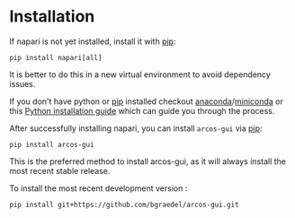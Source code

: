 # Installation

If napari is not yet installed, install it with [pip]:

```
pip install napari[all]
```

It is better to do this in a new virtual environment to avoid dependency issues.

If you don't have python or [pip][] installed checkout [anaconda][]/[miniconda][] or this [Python installation guide][]
which can guide you through the process.

After successfully installing napari, you can install `arcos-gui` via [pip]:

    pip install arcos-gui

This is the preferred method to install arcos-gui, as it will always install the most recent stable release.

To install the most recent development version :

    pip install git+https://github.com/bgraedel/arcos-gui.git

[pip]: https://pip.pypa.io
[Python installation guide]: http://docs.python-guide.org/en/latest/starting/installation/
[anaconda]: https://www.anaconda.com/
[miniconda]: https://docs.conda.io/en/latest/miniconda.html
